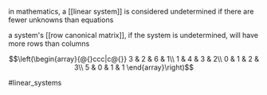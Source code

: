 in mathematics, a [[linear system]] is considered undetermined if there are fewer unknowns than equations 

a system's [[row canonical matrix]], if the system is undetermined, will have more rows than columns 

$$\left(\begin{array}{@{}ccc|c@{}}
3 & 2 & 6 & 1\\
1 & 4 & 3 & 2\\
0 & 1 & 2 & 3\\
5 & 0 & 1 & 1 
\end{array}\right)$$

#linear_systems 